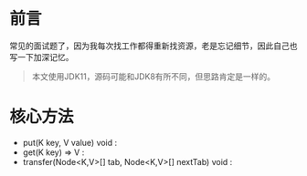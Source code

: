 
# 前言
常见的面试题了，因为我每次找工作都得重新找资源，老是忘记细节，因此自己也写一下加深记忆。

> 本文使用JDK11，源码可能和JDK8有所不同，但思路肯定是一样的。

# 核心方法
- put(K key, V value) void : 
- get(K key) => V : 
- transfer(Node<K,V>[] tab, Node<K,V>[] nextTab) void :

